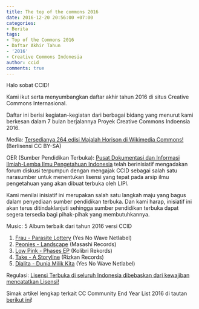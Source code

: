 ```yaml
---
title: The top of the commons 2016
date: 2016-12-20 20:56:00 +07:00
categories:
- Berita
tags:
- Top of the Commons 2016
- Daftar Akhir Tahun
- '2016'
- Creative Commons Indonesia
author: ccid
comments: true
---
```


Halo sobat CCID!

Kami ikut serta menyumbangkan daftar akhir tahun 2016 di situs Creative Commons Internasional.

Daftar ini berisi kegiatan-kegiatan dari berbagai bidang yang menurut kami berkesan dalam 7 bulan berjalannya Proyek Creative Commons Indoensia 2016.

Media: [Tersedianya 264 edisi Majalah Horison di Wikimedia Commons!](http://creativecommons.or.id/2016/08/majalah-horison-akan-hadir-di-wikimedia-commons-secara-bertahap/) (Berlisensi CC BY-SA)

OER (Sumber Pendidikan Terbuka): [Pusat Dokumentasi dan Informasi Ilmiah-Lemba Ilmu Pengetahuan Indonesia](http://creativecommons.or.id/2016/11/creative-commons-indonesia-di-focus-group-discussion-creative-commons-untuk-sistem-repositori-karya-ilmiah-digital-dan-depositori-data-ilmiah-digital-oleh-lipi/) telah berinisiatif mengadakan forum diskusi terpumpun dengan mengajak CCID sebagai salah satu narasumber untuk menentukan lisensi yang tepat pada arsip ilmu pengetahuan yang akan dibuat terbuka oleh LIPI.

Kami menilai inisiatif ini merupakan salah satu langkah maju yang bagus dalam penyediaan sumber pendidikan terbuka. Dan kami harap, inisiatif ini akan terus ditindaklanjuti sehingga sumber pendidikan terbuka dapat segera tersedia bagi pihak-pihak yang membutuhkannya.

Music: 5 Album terbaik dari tahun 2016 versi CCID
1. [Frau - Parasite Lottery](http://yesnowave.com/yesno082/) (Yes No Wave Netlabel)
2. [Peonies - Landscape](https://nanabarecords.bandcamp.com/album/landscape) (Masashi Records)
3. [Low Pink - Phases EP](https://kolibrirekords.bandcamp.com/album/phases-ep) (Kolibri Rekords)
4. [Take - A Storyline](https://rizkanrecords.bandcamp.com/album/rr21-take-a-storyline) (Rizkan Records)
5. [Dialita - Dunia Milik Kita](http://yesnowave.com/yesno083/) (Yes No Wave Netlabel)

Regulasi: [Lisensi Terbuka di seluruh Indonesia dibebaskan dari kewajiban mencatatkan Lisensi!](http://creativecommons.or.id/2016/11/lisensi-creative-commons-dibebaskan-dari-kewajiban-mencatatkan-lisensi/)

Simak artikel lengkap terkait CC Community End Year List 2016 di tautan [berikut ini](https://creativecommons.org/2016/12/20/top-commons-2016/)!
